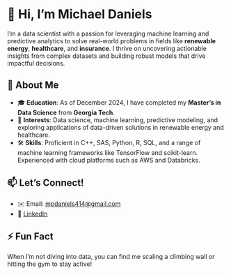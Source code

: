 # 👋 Hi, I’m Michael Daniels

I’m a data scientist with a passion for leveraging machine learning and predictive analytics to solve real-world problems in fields like **renewable energy**, **healthcare**, and **insurance**. I thrive on uncovering actionable insights from complex datasets and building robust models that drive impactful decisions.

## 🌟 About Me
- 🎓 **Education**: As of December 2024, I have completed my **Master’s in Data Science** from **Georgia Tech**.
- 👀 **Interests**: Data science, machine learning, predictive modeling, and exploring applications of data-driven solutions in renewable energy and healthcare.
- 🛠️ **Skills**: Proficient in C++, SAS, Python, R, SQL, and a range of machine learning frameworks like TensorFlow and scikit-learn. Experienced with cloud platforms such as AWS and Databricks.

## 📫 Let’s Connect!
- ✉️ Email: [mpdaniels414@gmail.com](mailto:mpdaniels414@gmail.com)  
- 💼 [LinkedIn](https://www.linkedin.com/in/michaelpedersendaniels/)

## ⚡ Fun Fact
When I’m not diving into data, you can find me scaling a climbing wall or hitting the gym to stay active!

<!---
mpdaniels414/mpdaniels414 is a ✨ special ✨ repository because its `README.md` (this file) appears on your GitHub profile.
You can click the Preview link to take a look at your changes.
--->
